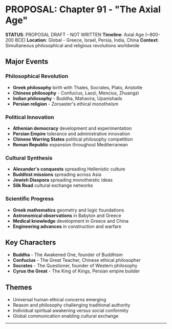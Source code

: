# PROPOSAL: Chapter 91 - "The Axial Age"

**STATUS**: PROPOSAL DRAFT - NOT WRITTEN
**Timeline**: Axial Age (~800-200 BCE)
**Location**: Global - Greece, Israel, Persia, India, China
**Context**: Simultaneous philosophical and religious revolutions worldwide

## Major Events
### Philosophical Revolution
- **Greek philosophy** birth with Thales, Socrates, Plato, Aristotle
- **Chinese philosophy** - Confucius, Laozi, Mencius, Zhuangzi
- **Indian philosophy** - Buddha, Mahavira, Upanishads
- **Persian religion** - Zoroaster's ethical monotheism

### Political Innovation
- **Athenian democracy** development and experimentation
- **Persian Empire** tolerance and administrative innovation
- **Chinese Warring States** political philosophy competition
- **Roman Republic** expansion throughout Mediterranean

### Cultural Synthesis
- **Alexander's conquests** spreading Hellenistic culture
- **Buddhist missions** spreading across Asia
- **Jewish Diaspora** spreading monotheistic ideas
- **Silk Road** cultural exchange networks

### Scientific Progress
- **Greek mathematics** geometry and logic foundations
- **Astronomical observations** in Babylon and Greece
- **Medical knowledge** development in Greece and China
- **Engineering advances** in construction and warfare

## Key Characters
- **Buddha** - The Awakened One, founder of Buddhism
- **Confucius** - The Great Teacher, Chinese ethical philosopher
- **Socrates** - The Questioner, founder of Western philosophy
- **Cyrus the Great** - The King of Kings, Persian empire builder

## Themes
- Universal human ethical concerns emerging
- Reason and philosophy challenging traditional authority
- Individual spiritual awakening versus social conformity
- Global communication enabling cultural exchange

---